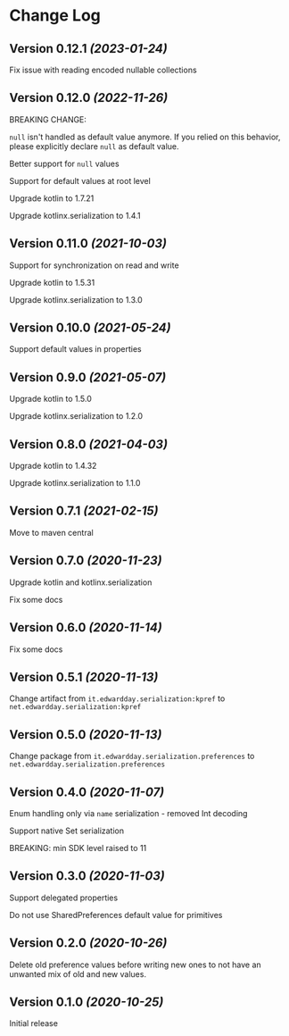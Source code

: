 <!--
SPDX-FileCopyrightText: 2020-2024 Eduard Wolf

SPDX-License-Identifier: Apache-2.0
-->

Change Log
==========

Version 0.12.1 *(2023-01-24)*
----------------------------

Fix issue with reading encoded nullable collections

Version 0.12.0 *(2022-11-26)*
----------------------------

BREAKING CHANGE:

`null` isn't handled as default value anymore. If you relied on this behavior, please explicitly declare `null` as
default value.

Better support for `null` values

Support for default values at root level

Upgrade kotlin to 1.7.21

Upgrade kotlinx.serialization to 1.4.1

Version 0.11.0 *(2021-10-03)*
----------------------------

Support for synchronization on read and write

Upgrade kotlin to 1.5.31

Upgrade kotlinx.serialization to 1.3.0

Version 0.10.0 *(2021-05-24)*
----------------------------

Support default values in properties

Version 0.9.0 *(2021-05-07)*
----------------------------

Upgrade kotlin to 1.5.0

Upgrade kotlinx.serialization to 1.2.0

Version 0.8.0 *(2021-04-03)*
----------------------------

Upgrade kotlin to 1.4.32

Upgrade kotlinx.serialization to 1.1.0

Version 0.7.1 *(2021-02-15)*
----------------------------

Move to maven central

Version 0.7.0 *(2020-11-23)*
----------------------------

Upgrade kotlin and kotlinx.serialization

Fix some docs

Version 0.6.0 *(2020-11-14)*
----------------------------

Fix some docs

Version 0.5.1 *(2020-11-13)*
----------------------------

Change artifact from `it.edwardday.serialization:kpref` to  `net.edwardday.serialization:kpref`

Version 0.5.0 *(2020-11-13)*
----------------------------

Change package from `it.edwardday.serialization.preferences` to  `net.edwardday.serialization.preferences`

Version 0.4.0 *(2020-11-07)*
----------------------------

Enum handling only via `name` serialization - removed Int decoding

Support native Set<String> serialization

BREAKING:
min SDK level raised to 11

Version 0.3.0 *(2020-11-03)*
----------------------------

Support delegated properties

Do not use SharedPreferences default value for primitives

Version 0.2.0 *(2020-10-26)*
----------------------------

Delete old preference values before writing new ones to not have an unwanted mix of old and new values.

Version 0.1.0 *(2020-10-25)*
----------------------------

Initial release
